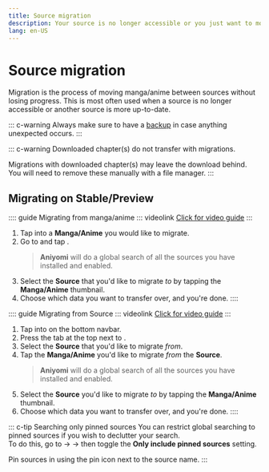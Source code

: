```yaml
---
title: Source migration
description: Your source is no longer accessible or you just want to move to another? No problem.
lang: en-US
---
```


# Source migration

Migration is the process of moving manga/anime between sources without losing progress. This is most often used when a source is no longer accessible or another source is more up-to-date.

::: c-warning
Always make sure to have a [backup](/help/guides/creating-backups/) in case anything unexpected occurs.
:::

::: c-warning
Downloaded chapter(s) do not transfer with migrations.

Migrations with downloaded chapter(s) may leave the download behind. You will need to remove these manually with a file manager.
:::

## Migrating on Stable/Preview

:::: guide Migrating from manga/anime
::: videolink
[<MaterialIcon icon="videocam"/> Click for video guide](/assets/guides_migrate-preview-manga.webm)
:::

1. Tap into a **Manga/Anime** you would like to migrate.
1. Go to <Navigation item="overflow"/> and tap <Navigation item="migrate" />.
	> **Aniyomi** will do a global search of all the sources you have installed and enabled.
1. Select the **Source** that you'd like to migrate *to* by tapping the **Manga/Anime** thumbnail.
1. Choose which data you want to transfer over, and you're done.
::::

:::: guide Migrating from Source
::: videolink
[<MaterialIcon icon="videocam"/> Click for video guide](/assets/guides_migrate-preview-source.webm)
:::

1. Tap into <Navigation item="browse"/> on the bottom navbar.
1. Press the <Navigation item="migrate" /> tab at the top next to <Navigation item="extensions" />.
1. Select the **Source** that you'd like to migrate *from*.
1. Tap the **Manga/Anime** you'd like to migrate *from* the **Source**.
	> **Aniyomi** will do a global search of all the sources you have installed and enabled.
1. Select the **Source** you'd like to migrate *to* by tapping the **Manga/Anime** thumbnail.
1. Choose which data you want to transfer over, and you're done.
::::

::: c-tip Searching only pinned sources
You can restrict global searching to pinned sources if you wish to declutter your search.</br>To do this, go to <Navigation item="more"/> → <Navigation item="settings"/> →  <Navigation item="browse"/> then toggle the **Only include pinned sources** setting.

Pin sources in <Navigation item="browse"/> using the <MaterialIcon icon="push_pin" /> pin icon next to the source name.
:::